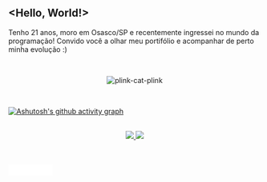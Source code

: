 ## <Hello, World!>

Tenho 21 anos, moro em Osasco/SP e recentemente ingressei no mundo da programação! Convido você a olhar meu portifólio e acompanhar de perto minha evolução :)

<br>
 
 <div align="center">
  
  ![plink-cat-plink](https://github.com/VictorDSMC/VictorDSMC/assets/151694056/b1d152c0-6a40-4218-bf84-8d9e433aa13b)
</div>

<br>

<link rel="stylesheet" href="https://cdn.jsdelivr.net/gh/devicons/devicon@v2.15.1/devicon.min.css">    

[![Ashutosh's github activity graph](https://github-readme-activity-graph.vercel.app/graph?username=VictorDSMC&theme=high-contrast	)](https://github.com/ashutosh00710/github-readme-activity-graph)<a href = "mailto:cmp.1a.paulo.viduera@gmail.com">
 </div>
 
 <br>

<div align="center">
<a href="https://github.com/VictorDSMC">
<img loading="lazy" height="150em" src="https://github-readme-stats.vercel.app/api/top-langs/?username=VictorDSMC&layout=compact&langs_count=7&theme=graywhite"/>
<img loading="lazy" height="150em" src="https://github-readme-stats.vercel.app/api?username=VictorDSMC&show_icons=true&theme=graywhite&include_all_commits=true&count_private=true"/>
</div>
 
 <br> 
 <br>
  

<a href="" target="_blank"><img align="left" alt="Instagram" width="22px" src="https://github.com/Aakarsh-B/trying-repos/blob/master/insta.svg" />
<a href="" target="_blank"><img align="left" alt="Twitter" width="22px" src="https://github.com/Aakarsh-B/trying-repos/blob/master/twitter.svg" />
<a href="https://www.linkedin.com/in/adriel-sechini-28494425b/" target="_blank"><img align="left" alt="LinkedIn" width="22px" src="https://github.com/Aakarsh-B/trying-repos/blob/master/linkedin.svg" />   <a href="" target="_blank"><img alt="Blog" width="22px" src="https://github.com/Aakarsh-B/trying-repos/blob/master/dev-badge.svg" /></a>                 

